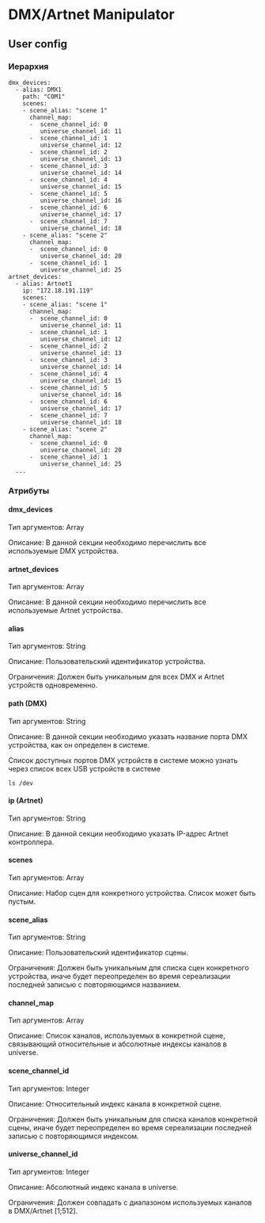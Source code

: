 # DMX/Artnet Manipulator

## User config

### Иерархия
```
dmx_devices:
  - alias: DMX1
    path: "COM1" 
    scenes:
    - scene_alias: "scene 1"
      channel_map:
      -  scene_channel_id: 0
         universe_channel_id: 11
      -  scene_channel_id: 1
         universe_channel_id: 12
      -  scene_channel_id: 2
         universe_channel_id: 13   
      -  scene_channel_id: 3
         universe_channel_id: 14
      -  scene_channel_id: 4
         universe_channel_id: 15
      -  scene_channel_id: 5
         universe_channel_id: 16
      -  scene_channel_id: 6
         universe_channel_id: 17   
      -  scene_channel_id: 7
         universe_channel_id: 18
    - scene_alias: "scene 2"
      channel_map:
      -  scene_channel_id: 0
         universe_channel_id: 20
      -  scene_channel_id: 1
         universe_channel_id: 25 
artnet_devices:
  - alias: Artnet1
    ip: "172.18.191.119"
    scenes:
    - scene_alias: "scene 1"
      channel_map:
      -  scene_channel_id: 0
         universe_channel_id: 11
      -  scene_channel_id: 1
         universe_channel_id: 12
      -  scene_channel_id: 2
         universe_channel_id: 13   
      -  scene_channel_id: 3
         universe_channel_id: 14
      -  scene_channel_id: 4
         universe_channel_id: 15
      -  scene_channel_id: 5
         universe_channel_id: 16
      -  scene_channel_id: 6
         universe_channel_id: 17   
      -  scene_channel_id: 7
         universe_channel_id: 18
    - scene_alias: "scene 2"
      channel_map:
      -  scene_channel_id: 0
         universe_channel_id: 20
      -  scene_channel_id: 1
         universe_channel_id: 25
  ...
```
### Атрибуты

#### dmx_devices 

Тип аргументов: Array   
   
Описание: В данной секции необходимо перечислить все используемые DMX устройства.

#### artnet_devices 

Тип аргументов: Array   
   
Описание: В данной секции необходимо перечислить все используемые Artnet устройства.

#### alias 

Тип аргументов: String  
   
Описание: Пользовательский идентификатор устройства.

Ограничения: Должен быть уникальным для всех DMX и Artnet устройств одновременно.

#### path (DMX)

Тип аргументов: String   
   
Описание: В данной секции необходимо указать название порта DMX устройства, как он определен в системе.

Список доступных портов DMX устройств в системе можно узнать через список всех USB устройств в системе
```
ls /dev
```
#### ip (Artnet)

Тип аргументов: String   
   
Описание: В данной секции необходимо указать IP-адрес Artnet контроллера.

#### scenes 

Тип аргументов: Array   
   
Описание: Набор сцен для конкретного устройства. Список может быть пустым.

#### scene_alias 

Тип аргументов: String  
   
Описание: Пользовательский идентификатор сцены.

Ограничения: Должен быть уникальным для списка сцен конкретного устройства, иначе будет переопределен во время сереализации последней записью с повторяющимся названием. 

#### channel_map 

Тип аргументов: Array   
   
Описание: Список каналов, используемых в конкретной сцене, связывающий относительные и абсолютные индексы каналов в universe.

#### scene_channel_id 

Тип аргументов: Integer   
   
Описание: Относительный индекс канала в конкретной сцене.

Ограничения: Должен быть уникальным для списка каналов конкретной сцены, иначе будет переопределен во время сереализации последней записью с повторяющимся индексом.

#### universe_channel_id 

Тип аргументов: Integer   
   
Описание: Абсолютный индекс канала в universe.

Ограничения: Должен совпадать с диапазоном используемых каналов в DMX/Artnet [1;512].
